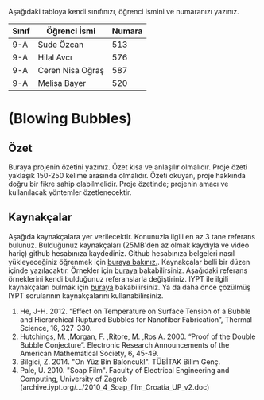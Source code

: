 

Aşağıdaki tabloya kendi sınıfınızı, öğrenci ismini ve numaranızı yazınız. 

Sınıf | Öğrenci İsmi  | Numara
-------|----------------|--------
9-A   | Sude Özcan | 513
9-A   | Hilal Avcı | 576
9-A   | Ceren Nisa Oğraş | 587
9-A   | Melisa Bayer | 520

#  (Blowing Bubbles)
## Özet
Buraya projenin özetini yazınız. Özet kısa ve anlaşılır olmalıdır.  Proje özeti yaklaşık 150-250 kelime arasında olmalıdır. Özeti okuyan, proje hakkında doğru bir fikre sahip olabilmelidir. Proje özetinde; projenin amacı ve kullanılacak yöntemler özetlenecektir. 

## Kaynakçalar  
Aşağıda kaynakçalara yer verilecektir. Konunuzla ilgili en az 3 tane referans bulunuz. Bulduğunuz  kaynakçaları (25MB'den az olmak kaydıyla ve video hariç) github hesabınıza kaydediniz. Github hesabınıza belgeleri nasıl yükleyeceğiniz öğrenmek için [buraya bakınız.](https://help.github.com/articles/adding-a-file-to-a-repository/). Kaynakçalar belli bir düzen içinde yazılacaktır. Örnekler için [buraya](http://www.tubitak.gov.tr/tr/duyuru/bibliyografik-verilerin-duzenlenmesi) bakabilirsiniz. Aşağıdaki referans örneklerini kendi bulduğunuz referanslarla değiştiriniz. IYPT ile ilgili kaynakçaları bulmak için [buraya](http://kit.ilyam.org/) bakabilirsiniz. Ya da daha önce çözülmüş IYPT sorularının kaynakçalarını kullanabilirsiniz. 

 1. He, J-H. 2012. “Effect on Temperature on Surface Tension of a Bubble and Hierarchical Ruptured Bubbles for Nanofiber Fabrication”, Thermal Science, 16, 327-330.
 2. Hutchings, M. ,Morgan, F. ,Ritore, M. ,Ros A. 2000. “Proof of the Double Bubble Conjecture”. Electronic Research Announcements of the American Mathematical Society, 6, 45-49.
 3. Bilgici, Z. 2014. "On Yüz Bin Baloncuk!". TÜBİTAK Bilim Genç.
 4. Pale, U. 2010. "Soap Film". Faculty of Electrical Engineering and Computing, University of Zagreb (archive.iypt.org/.../2010_4_Soap_film_Croatia_UP_v2.doc)
